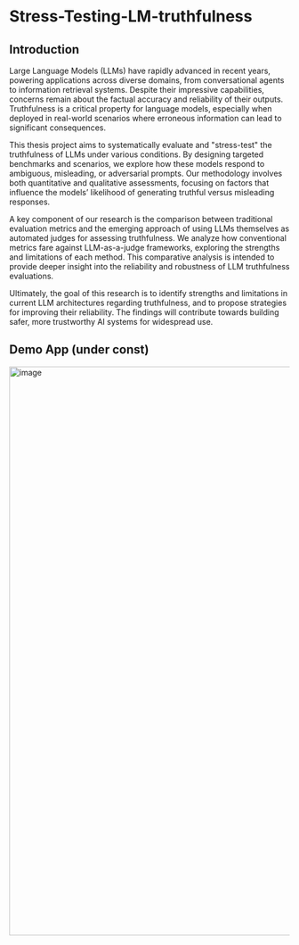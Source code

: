 ﻿# Stress-Testing-LM-truthfulness

## Introduction

Large Language Models (LLMs) have rapidly advanced in recent years, powering applications across diverse domains, from conversational agents to information retrieval systems. Despite their impressive capabilities, concerns remain about the factual accuracy and reliability of their outputs. Truthfulness is a critical property for language models, especially when deployed in real-world scenarios where erroneous information can lead to significant consequences.

This thesis project aims to systematically evaluate and "stress-test" the truthfulness of LLMs under various conditions. By designing targeted benchmarks and scenarios, we explore how these models respond to ambiguous, misleading, or adversarial prompts. Our methodology involves both quantitative and qualitative assessments, focusing on factors that influence the models’ likelihood of generating truthful versus misleading responses.

A key component of our research is the comparison between traditional evaluation metrics and the emerging approach of using LLMs themselves as automated judges for assessing truthfulness. We analyze how conventional metrics fare against LLM-as-a-judge frameworks, exploring the strengths and limitations of each method. This comparative analysis is intended to provide deeper insight into the reliability and robustness of LLM truthfulness evaluations.

Ultimately, the goal of this research is to identify strengths and limitations in current LLM architectures regarding truthfulness, and to propose strategies for improving their reliability. The findings will contribute towards building safer, more trustworthy AI systems for widespread use.

## Demo App (under const) 

<img width="1422" height="1020" alt="image" src="https://github.com/user-attachments/assets/0b3676ee-86af-4b1b-8378-7651477d1298" />

